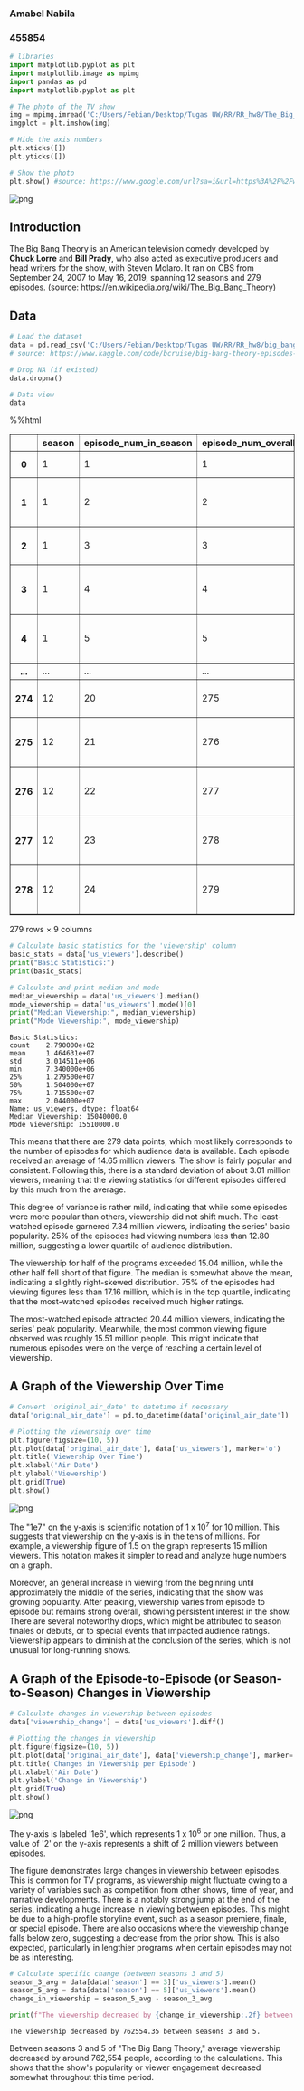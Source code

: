 ### Amabel Nabila
### 455854


```python
# libraries
import matplotlib.pyplot as plt
import matplotlib.image as mpimg
import pandas as pd
import matplotlib.pyplot as plt
```


```python
# The photo of the TV show
img = mpimg.imread('C:/Users/Febian/Desktop/Tugas UW/RR/RR_hw8/The_Big_Bang_Theory_(Official_Title_Card).jpg')
imgplot = plt.imshow(img)

# Hide the axis numbers
plt.xticks([])
plt.yticks([])

# Show the photo
plt.show() #source: https://www.google.com/url?sa=i&url=https%3A%2F%2Fwww.primevideo.com%2F-%2Fpl%2Fdetail%2FThe-Big-Bang-Theory%2F0SB1KS60V3QYDV79RIBVHV8C2T&psig=AOvVaw39tubiINq9eJrmNCngF0H6&ust=1713557201936000&source=images&cd=vfe&opi=89978449&ved=0CBIQjRxqFwoTCMCrnZTIzIUDFQAAAAAdAAAAABAE
```


    
![png](output_2_0.png)
    


## Introduction

The Big Bang Theory is an American television comedy developed by **Chuck Lorre** and **Bill Prady**, who also acted as executive producers and head writers for the show, with Steven Molaro. It ran on CBS from September 24, 2007 to May 16, 2019, spanning 12 seasons and 279 episodes. (source: https://en.wikipedia.org/wiki/The_Big_Bang_Theory)


## Data


```python
# Load the dataset
data = pd.read_csv('C:/Users/Febian/Desktop/Tugas UW/RR/RR_hw8/big_bang_theory_episodes.csv')
# source: https://www.kaggle.com/code/bcruise/big-bang-theory-episodes-data-analysis/input?select=big_bang_theory_episodes.csv

# Drop NA (if existed)
data.dropna()

# Data view
data
```



%%html
<div>
<style scoped>
    .dataframe tbody tr th:only-of-type {
        vertical-align: middle;
    }

    .dataframe tbody tr th {
        vertical-align: top;
    }

    .dataframe thead th {
        text-align: right;
    }
</style>
<table border="1" class="dataframe">
  <thead>
    <tr style="text-align: right;">
      <th></th>
      <th>season</th>
      <th>episode_num_in_season</th>
      <th>episode_num_overall</th>
      <th>title</th>
      <th>directed_by</th>
      <th>written_by</th>
      <th>original_air_date</th>
      <th>prod_code</th>
      <th>us_viewers</th>
    </tr>
  </thead>
  <tbody>
    <tr>
      <th>0</th>
      <td>1</td>
      <td>1</td>
      <td>1</td>
      <td>Pilot</td>
      <td>James Burrows</td>
      <td>Chuck Lorre &amp; Bill Prady</td>
      <td>2007-09-24</td>
      <td>276023</td>
      <td>9520000.0</td>
    </tr>
    <tr>
      <th>1</th>
      <td>1</td>
      <td>2</td>
      <td>2</td>
      <td>The Big Bran Hypothesis</td>
      <td>Mark Cendrowski</td>
      <td>Story by: Chuck Lorre &amp; Bill PradyTeleplay by:...</td>
      <td>2007-10-01</td>
      <td>3T6601</td>
      <td>8580000.0</td>
    </tr>
    <tr>
      <th>2</th>
      <td>1</td>
      <td>3</td>
      <td>3</td>
      <td>The Fuzzy Boots Corollary</td>
      <td>Mark Cendrowski</td>
      <td>Story by: Chuck LorreTeleplay by: Bill Prady &amp;...</td>
      <td>2007-10-08</td>
      <td>3T6602</td>
      <td>8360000.0</td>
    </tr>
    <tr>
      <th>3</th>
      <td>1</td>
      <td>4</td>
      <td>4</td>
      <td>The Luminous Fish Effect</td>
      <td>Mark Cendrowski</td>
      <td>Story by: Chuck Lorre &amp; Bill PradyTeleplay by:...</td>
      <td>2007-10-15</td>
      <td>3T6603</td>
      <td>8150000.0</td>
    </tr>
    <tr>
      <th>4</th>
      <td>1</td>
      <td>5</td>
      <td>5</td>
      <td>The Hamburger Postulate</td>
      <td>Andrew D. Weyman</td>
      <td>Story by: Jennifer GlickmanTeleplay by: Dave G...</td>
      <td>2007-10-22</td>
      <td>3T6604</td>
      <td>8810000.0</td>
    </tr>
    <tr>
      <th>...</th>
      <td>...</td>
      <td>...</td>
      <td>...</td>
      <td>...</td>
      <td>...</td>
      <td>...</td>
      <td>...</td>
      <td>...</td>
      <td>...</td>
    </tr>
    <tr>
      <th>274</th>
      <td>12</td>
      <td>20</td>
      <td>275</td>
      <td>The Decision Reverberation</td>
      <td>Mark Cendrowski</td>
      <td>Story by: Steven Molaro &amp; Steve Holland &amp; Tara...</td>
      <td>2019-04-25</td>
      <td>T12.16020</td>
      <td>11840000.0</td>
    </tr>
    <tr>
      <th>275</th>
      <td>12</td>
      <td>21</td>
      <td>276</td>
      <td>The Plagiarism Schism</td>
      <td>Nikki Lorre</td>
      <td>Story by: Eric Kaplan &amp; Maria Ferrari &amp; Adam F...</td>
      <td>2019-05-02</td>
      <td>T12.16021</td>
      <td>12480000.0</td>
    </tr>
    <tr>
      <th>276</th>
      <td>12</td>
      <td>22</td>
      <td>277</td>
      <td>The Maternal Conclusion</td>
      <td>Kristy Cecil</td>
      <td>Story by: Steve Holland &amp; Eric Kaplan &amp; Jeremy...</td>
      <td>2019-05-09</td>
      <td>T12.16022</td>
      <td>12590000.0</td>
    </tr>
    <tr>
      <th>277</th>
      <td>12</td>
      <td>23</td>
      <td>278</td>
      <td>The Change Constant</td>
      <td>Mark Cendrowski</td>
      <td>Chuck Lorre &amp; Steve Holland &amp; Steven Molaro &amp; ...</td>
      <td>2019-05-16</td>
      <td>T12.16023</td>
      <td>18520000.0</td>
    </tr>
    <tr>
      <th>278</th>
      <td>12</td>
      <td>24</td>
      <td>279</td>
      <td>The Stockholm Syndrome</td>
      <td>Mark Cendrowski</td>
      <td>Chuck Lorre &amp; Steve Holland &amp; Steven Molaro &amp; ...</td>
      <td>2019-05-16</td>
      <td>T12.16024</td>
      <td>18520000.0</td>
    </tr>
  </tbody>
</table>
<p>279 rows × 9 columns</p>
</div>




```python
# Calculate basic statistics for the 'viewership' column
basic_stats = data['us_viewers'].describe()
print("Basic Statistics:")
print(basic_stats)

# Calculate and print median and mode
median_viewership = data['us_viewers'].median()
mode_viewership = data['us_viewers'].mode()[0]
print("Median Viewership:", median_viewership)
print("Mode Viewership:", mode_viewership)
```

    Basic Statistics:
    count    2.790000e+02
    mean     1.464631e+07
    std      3.014511e+06
    min      7.340000e+06
    25%      1.279500e+07
    50%      1.504000e+07
    75%      1.715500e+07
    max      2.044000e+07
    Name: us_viewers, dtype: float64
    Median Viewership: 15040000.0
    Mode Viewership: 15510000.0
    

This means that there are 279 data points, which most likely corresponds to the number of episodes for which audience data is available. Each episode received an average of 14.65 million viewers. The show is fairly popular and consistent. Following this, there is a standard deviation of about 3.01 million viewers, meaning that the viewing statistics for different episodes differed by this much from the average. 

This degree of variance is rather mild, indicating that while some episodes were more popular than others, viewership did not shift much. The least-watched episode garnered 7.34 million viewers, indicating the series' basic popularity. 25% of the episodes had viewing numbers less than 12.80 million, suggesting a lower quartile of audience distribution. 

The viewership for half of the programs exceeded 15.04 million, while the other half fell short of that figure. The median is somewhat above the mean, indicating a slightly right-skewed distribution. 75% of the episodes had viewing figures less than 17.16 million, which is in the top quartile, indicating that the most-watched episodes received much higher ratings. 

The most-watched episode attracted 20.44 million viewers, indicating the series' peak popularity. Meanwhile, the most common viewing figure observed was roughly 15.51 million people. This might indicate that numerous episodes were on the verge of reaching a certain level of viewership.

## A Graph of the Viewership Over Time


```python
# Convert 'original_air_date' to datetime if necessary
data['original_air_date'] = pd.to_datetime(data['original_air_date'])

# Plotting the viewership over time
plt.figure(figsize=(10, 5))
plt.plot(data['original_air_date'], data['us_viewers'], marker='o')
plt.title('Viewership Over Time')
plt.xlabel('Air Date')
plt.ylabel('Viewership')
plt.grid(True)
plt.show()
```


    
![png](output_9_0.png)
    


The "1e7" on the y-axis is scientific notation of 1 x 10<sup>7</sup> for 10 million. This suggests that viewership on the y-axis is in the tens of millions. For example, a viewership figure of 1.5 on the graph represents 15 million viewers. This notation makes it simpler to read and analyze huge numbers on a graph.

Moreover, an general increase in viewing from the beginning until approximately the middle of the series, indicating that the show was growing popularity. After peaking, viewership varies from episode to episode but remains strong overall, showing persistent interest in the show. There are several noteworthy drops, which might be attributed to season finales or debuts, or to special events that impacted audience ratings. Viewership appears to diminish at the conclusion of the series, which is not unusual for long-running shows.

## A Graph of the Episode-to-Episode (or Season-to-Season) Changes in Viewership


```python
# Calculate changes in viewership between episodes
data['viewership_change'] = data['us_viewers'].diff()

# Plotting the changes in viewership
plt.figure(figsize=(10, 5))
plt.plot(data['original_air_date'], data['viewership_change'], marker='o')
plt.title('Changes in Viewership per Episode')
plt.xlabel('Air Date')
plt.ylabel('Change in Viewership')
plt.grid(True)
plt.show()
```


    
![png](output_12_0.png)
    


The y-axis is labeled '1e6', which represents 1 x 10<sup>6</sup> or one million. Thus, a value of '2' on the y-axis represents a shift of 2 million viewers between episodes.

The figure demonstrates large changes in viewership between episodes. This is common for TV programs, as viewership might fluctuate owing to a variety of variables such as competition from other shows, time of year, and narrative developments. There is a notably strong jump at the end of the series, indicating a huge increase in viewing between episodes. This might be due to a high-profile storyline event, such as a season premiere, finale, or special episode. There are also occasions where the viewership change falls below zero, suggesting a decrease from the prior show. This is also expected, particularly in lengthier programs when certain episodes may not be as interesting. 


```python
# Calculate specific change (between seasons 3 and 5)
season_3_avg = data[data['season'] == 3]['us_viewers'].mean()
season_5_avg = data[data['season'] == 5]['us_viewers'].mean()
change_in_viewership = season_5_avg - season_3_avg

print(f"The viewership decreased by {change_in_viewership:.2f} between seasons 3 and 5.")
```

    The viewership decreased by 762554.35 between seasons 3 and 5.
    

Between seasons 3 and 5 of "The Big Bang Theory," average viewership decreased by around 762,554 people, according to the calculations. This shows that the show's popularity or viewer engagement decreased somewhat throughout this time period.

